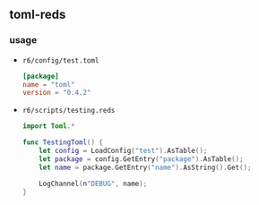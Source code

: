 ## toml-reds

### usage
- `r6/config/test.toml`
    ```toml
    [package]
    name = "toml"
    version = "0.4.2"
    ```

- `r6/scripts/testing.reds`
    ```swift
    import Toml.*

    func TestingToml() {
        let config = LoadConfig("test").AsTable();
        let package = config.GetEntry("package").AsTable();
        let name = package.GetEntry("name").AsString().Get();

        LogChannel(n"DEBUG", name);
    }
    ```
